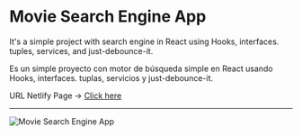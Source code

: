 # Movie Search Engine App
It's a simple project with search engine in React using Hooks, interfaces. tuples, services, and just-debounce-it.

Es un simple proyecto con motor de búsqueda simple en React usando Hooks, interfaces. tuplas, servicios y just-debounce-it.

URL Netlify Page ->
[Click here]()

---

![Movie Search Engine App](https://github.com/D-landJS/movie-search-engine-react/assets/55060895/224ef377-3165-429b-be7b-21d8cec40c55)
